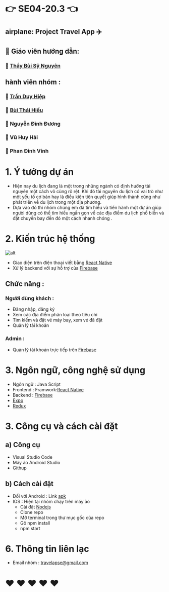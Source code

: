 # :point_right: SE04-20.3 :point_left:
## airplane: Project Travel App :airplane: 
## :hospital: Giáo viên hướng dẫn: 
### :man: [Thầy Bùi Sỹ Nguyên](https://www.facebook.com/groups/3090155857777168/user/614170901/)
## hành viên nhóm :
### :boy:  [Trần Duy Hiệp](https://www.facebook.com/duyhiep2519)
### :boy:  [Bùi Thái Hiếu](https://www.facebook.com/lionel1120/)
### :boy:  Nguyễn Đình Đương
### :boy:  Vũ Huy Hải
### :boy:  Phan Đình Vinh

# 1. Ý tưởng dự án
* Hiện nay du lịch đang là một trong những ngành có định hướng tài nguyên một cách vô cùng rõ rệt. Khi đó tài nguyên du lịch có vai trò như một yếu tố cơ bản hay là điều kiện tiên quyết giúp hình thành cũng như phát triển về du lịch trong một địa phương.
* Dựa vào đó thì nhóm chúng em đã tìm hiểu và tiến hành một dự án giúp người dùng có thể tìm hiểu ngắn gọn về các địa điểm du lịch phổ biến và đặt chuyến bay đến đó một cách nhanh chóng .
# 2. Kiến trúc hệ thống

![alt](https://scontent.fhan2-1.fna.fbcdn.net/v/t1.15752-9/133816867_314326413225670_7406264670737708448_n.png?_nc_cat=101&ccb=2&_nc_sid=ae9488&_nc_ohc=3NweuzsZrgoAX_dtdKD&_nc_ht=scontent.fhan2-1.fna&oh=602b1e4bf5d5fa5beb3f129616caba66&oe=60155E74)
*  Giao diện trên điện thoại viết bằng [React Native](https://reactnative.dev) 
*  Xử lý backend với sự hỗ trợ của [Firebase](https://firebase.google.com)
## Chức năng :
### Người dùng khách : 
* Đăng nhập, đăng ký
* Xem các địa điểm phân loại theo tiêu chí
* Tìm kiếm và đặt vé máy bay, xem vé đã đặt
* Quản lý tài khoản
### Admin :
* Quản lý tài khoản trực tiếp trên [Firebase](https://firebase.google.com)

# 3. Ngôn ngữ, công nghệ sử dụng
*  Ngôn ngữ : Java Script
*  Frontend : Framwork:[React Native](https://reactnative.dev) 
*  Backend : [Firebase](https://firebase.google.com)
*  [Expo](https://docs.expo.io/) 
*  [Redux](https://redux.js.org/)
# 3. Công cụ và cách cài đặt
## a) Công cụ
* Visual Studio Code
* Máy ảo Android Studio
* Githup
## b) Cách cài đặt
*  Đối với Android : Link [apk](https://drive.google.com/file/d/1s4uLdiyt8gNuwmnSXlGBB4DOVrN-aRxj/view?usp=sharing)
*  IOS : Hiện tại nhóm chạy trên máy ảo
   - Cài đặt [Nodejs](https://nodejs.org/en)
   - Clone repo 
   - Mở terminal trong thư mục gốc của repo
   - Gõ npm install
   - npm start
# 6. Thông tin liên lạc
* Email nhóm : travelapse@gmail.com
# :heart: :heart: :heart: :heart: :heart:

